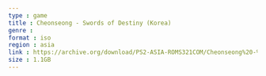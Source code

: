 ```yaml
---
type : game
title : Cheonseong - Swords of Destiny (Korea)
genre : 
format : iso
region : asia
link : https://archive.org/download/PS2-ASIA-ROMS321COM/Cheonseong%20-%20Swords%20of%20Destiny%20%28Korea%29.7z
size : 1.1GB
---
```

